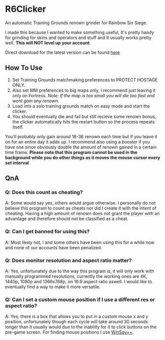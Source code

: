 # R6Clicker
An automatic Training Grounds renown grinder for Rainbow Six Siege.

I made this because I wanted to make something useful, It's pretty handy for grinding for skins and operators and stuff and It usually works pretty well.
**This will NOT level up your account**.

Direct download for the latest version can be found [here](https://github.com/phreshbrread/R6Clicker/releases/download/v7.0/R6Clicker.exe)

## How To Use
1. Set Training Grounds matchmaking preferences to PROTECT HOSTAGE ONLY.
2. Also set MM preferences to big maps only, I recommend just leaving it only on Fortress.
_Note: If the map is too small you will die too fast and wont gain any renown._
3. Load into a solo training grounds match on easy mode and start the clicker.
4. You should eventually die and fail but still recieve some renown bonus, the clicker automatically hits the restart button so the process repeats itself.

You'll probably only gain around 18-36 renown each time but if you leave it on for an entire day it adds up. I recommend also using a booster if you have one since obviously double the amount of renown gained in a certain time frame.
**Please note that this program cannot be used in the background while you do other things as it moves the mouse cursor every set interval**

## QnA
### Q: Does this count as cheating?
A: Some would say yes, others would argue otherwise. I personally do not believe this program to count as cheats nor did I create it with the intent of cheating. Having a high amount of renown does not grant the player with an advantage and therefore should not be classified as a cheat.
### Q: Can I get banned for using this?
A: Most likely not, I and some others have been using this for a while now and none of our accounts have been penalized.
### Q: Does monitor resolution and aspect ratio matter?
A: Yes, unfortunately due to the way this program is, it will only work with manually programmed resolutions, currently the working ones are 4K, 1440p, 1080p and 1366x768p, on 16:9 aspect ratio aswell. I would like to eventually find a way to make it more versatile.
### Q: Can I set a custom mouse position if I use a different res or aspect ratio?
A: Yes, there is a box that allows you to put in a custom mouse x and y position, unfortunately though each cycle will take around 30 seconds longer than it usually would due to the inability for it to click buttons on the pre-game screen. For finding mouse positions I use [WinSpy++](http://www.catch22.net/software/winspy#).